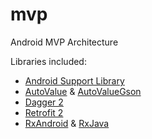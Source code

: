 # mvp
Android MVP Architecture

Libraries included:

* [Android Support Library](https://developer.android.com/topic/libraries/support-library/index.html)
* [AutoValue](https://github.com/google/auto/blob/master/value/userguide/index.md) & [AutoValueGson](https://github.com/rharter/auto-value-gson)
* [Dagger 2](https://google.github.io/dagger/)
* [Retrofit 2](http://square.github.io/retrofit/)
* [RxAndroid](https://github.com/ReactiveX/RxAndroid) & [RxJava](https://github.com/ReactiveX/RxJava)
